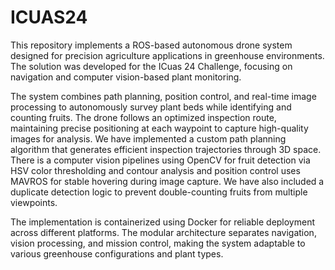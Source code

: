 # ICUAS24
This repository implements a ROS-based autonomous drone system designed for precision agriculture applications in greenhouse environments. The solution was developed for the ICuas 24 Challenge, focusing on navigation and computer vision-based plant monitoring.

The system combines path planning, position control, and real-time image processing to autonomously survey plant beds while identifying and counting fruits. The drone follows an optimized inspection route, maintaining precise positioning at each waypoint to capture high-quality images for analysis. We have implemented a custom path planning algorithm that generates efficient inspection trajectories through 3D space. There is a computer vision pipelines using OpenCV for fruit detection via HSV color thresholding and contour analysis and position control uses MAVROS for stable hovering during image capture. We have also included a duplicate detection logic to prevent double-counting fruits from multiple viewpoints.

The implementation is containerized using Docker for reliable deployment across different platforms. The modular architecture separates navigation, vision processing, and mission control, making the system adaptable to various greenhouse configurations and plant types.

